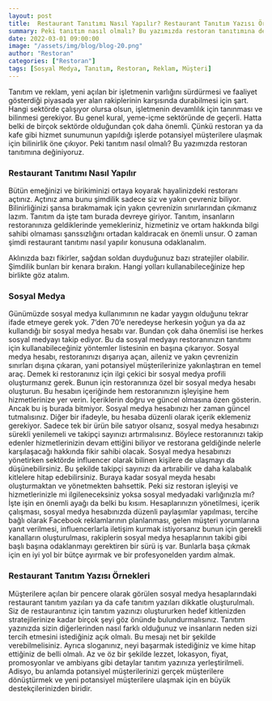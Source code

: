 ```yaml
---
layout: post
title:  Restaurant Tanıtımı Nasıl Yapılır? Restaurant Tanıtım Yazısı Örnekleri    
summary: Peki tanıtım nasıl olmalı? Bu yazımızda restoran tanıtımına değiniyoruz.
date: 2022-03-01 09:00:00
image: "/assets/img/blog/blog-20.png"
author: "Restoran"
categories: ["Restoran"]
tags: [Sosyal Medya, Tanıtım, Restoran, Reklam, Müşteri]
---
```

Tanıtım ve reklam, yeni açılan bir işletmenin varlığını sürdürmesi ve faaliyet gösterdiği piyasada yer alan rakiplerinin karşısında durabilmesi için şart. Hangi sektörde çalışıyor olursa olsun, işletmenin devamlılık için tanınması ve bilinmesi gerekiyor. Bu genel kural, yeme-içme sektöründe de geçerli. Hatta belki de birçok sektörde olduğundan çok daha önemli. Çünkü restoran ya da kafe gibi hizmet sunumunun yapıldığı işlerde potansiyel müşterilere ulaşmak için bilinirlik öne çıkıyor. Peki tanıtım nasıl olmalı? Bu yazımızda restoran tanıtımına değiniyoruz.


### Restaurant Tanıtımı Nasıl Yapılır

Bütün emeğinizi ve birikiminizi ortaya koyarak hayalinizdeki restoranı açtınız. Açtınız ama bunu şimdilik sadece siz ve yakın çevreniz biliyor. Bilinirliğinizi şansa bırakmamak için yakın çevrenizin sınırlarından çıkmanız lazım. Tanıtım da işte tam burada devreye giriyor. Tanıtım, insanların restoranınıza geldiklerinde yemekleriniz, hizmetiniz ve ortam hakkında bilgi sahibi olmaması şanssızlığını ortadan kaldıracak en önemli unsur. O zaman şimdi restaurant tanıtımı nasıl yapılır konusuna odaklanalım.

Aklınızda bazı fikirler, sağdan soldan duyduğunuz bazı stratejiler olabilir. Şimdilik bunları bir kenara bırakın. Hangi yolları kullanabileceğinize hep birlikte göz atalım.

### Sosyal Medya

Günümüzde sosyal medya kullanımının ne kadar yaygın olduğunu tekrar ifade etmeye gerek yok. 7’den 70’e neredeyse herkesin yoğun ya da az kullandığı bir sosyal medya hesabı var. Bundan çok daha önemlisi ise herkes sosyal medyayı takip ediyor. Bu da sosyal medyayı restoranınızın tanıtımı için kullanabileceğiniz yöntemler listesinin en başına çıkarıyor. Sosyal medya hesabı, restoranınızı dışarıya açan, aileniz ve yakın çevrenizin sınırları dışına çıkaran, yani potansiyel müşterilerinize yakınlaştıran en temel araç. Demek ki restoranınız için ilgi çekici bir sosyal medya profili oluşturmanız gerek. Bunun için restoranınıza özel bir sosyal medya hesabı oluşturun. Bu hesabın içeriğinde hem restoranınızın işleyişine hem hizmetlerinize yer verin. İçeriklerin doğru ve güncel olmasına özen gösterin. Ancak bu iş burada bitmiyor. Sosyal medya hesabınızı her zaman güncel tutmalısınız. Diğer bir ifadeyle, bu hesaba düzenli olarak içerik eklemeniz gerekiyor. Sadece tek bir ürün bile satıyor olsanız, sosyal medya hesabınızı sürekli yenilemeli ve takipçi sayınızı artırmalısınız. Böylece restoranınızı takip edenler hizmetlerinizin devam ettiğini biliyor ve restorana geldiğinde nelerle karşılaşacağı hakkında fikir sahibi olacak. Sosyal medya hesabınızı yönetirken sektörde influencer olarak bilinen kişilere de ulaşmayı da düşünebilirsiniz. Bu şekilde takipçi sayınızı da artırabilir ve daha kalabalık kitlelere hitap edebilirsiniz.
Buraya kadar sosyal meyda hesabı oluşturmaktan ve yönetmekten bahsettik. Peki siz restoran işleyişi ve hizmetlerinizle mi ilgileneceksiniz yoksa sosyal medyadaki varlığınızla mı? İşte işin en önemli ayağı da belki bu kısım. Hesaplarınızın yönetilmesi, içerik çalışması, sosyal medya hesabınızda düzenli paylaşımlar yapılması, tercihe bağlı olarak Facebook reklamlarının planlanması, gelen müşteri yorumlarına yanıt verilmesi, influencerlarla iletişim kurmak istiyorsanız bunun için gerekli kanalların oluşturulması, rakiplerin sosyal medya hesaplarının takibi gibi başlı başına odaklanmayı gerektiren bir sürü iş var. Bunlarla başa çıkmak için en iyi yol bir bütçe ayırmak ve bir profesyonelden yardım almak.

### Restaurant Tanıtım Yazısı Örnekleri

Müşterilere açılan bir pencere olarak görülen sosyal medya hesaplarındaki restaurant tanıtım yazıları ya da cafe tanıtım yazıları dikkatle oluşturulmalı. Siz de restaurantınız için tanıtım yazınızı oluştururken hedef kitlenizden stratejilerinize kadar birçok şeyi göz önünde bulundurmalısınız. Tanıtım yazınızda sizin diğerlerinden nasıl farklı olduğunuz ve insanların neden sizi tercih etmesini istediğiniz açık olmalı. Bu mesajı net bir şekilde verebilmelisiniz. Ayrıca sloganınız, neyi başarmak istediğiniz ve kime hitap ettiğiniz de belli olmalı. Az ve öz bir şekilde lezzet, lokasyon, fiyat, promosyonlar ve ambiyans gibi detaylar tanıtım yazınıza yerleştirilmeli.
Adisyo, bu anlamda potansiyel müşterilerinizi gerçek müşterilere dönüştürmek ve yeni potansiyel müşterilere ulaşmak için en büyük destekçilerinizden biridir.


